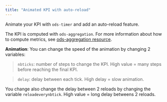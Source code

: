```yaml
---
title: "Animated KPI with auto-reload"
---
```


Animate your KPI with `ods-timer` and add an auto-reload feature. 

The KPI is computed with `ods-aggregation`. For more information about how to compute metrics, see [ods-aggregation resource](/widget-tricks/ods-aggregation).

**Animation**: You can change the speed of the animation by changing 2 variables:

>`nbticks`: number of steps to change the KPI. High value = many steps before reaching the final KPI.

>`delay`: delay between each tick. High delay = slow animation.

You change also change the delay between 2 reloads by changing the variable `reloadeverynbtick`. High value = long delay betweens 2 reloads.